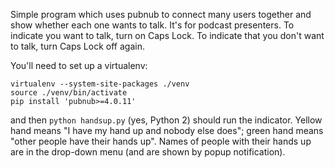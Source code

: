Simple program which uses pubnub to connect many users together and show whether each one wants to talk. It's for podcast presenters. To indicate you want to talk, turn on Caps Lock. To indicate that you don't want to talk, turn Caps Lock off again.


You'll need to set up a virtualenv:

```
virtualenv --system-site-packages ./venv
source ./venv/bin/activate
pip install 'pubnub>=4.0.11'
```

and then `python handsup.py` (yes, Python 2) should run the indicator. Yellow hand means "I have my hand up and nobody else does"; green hand means "other people have their hands up". Names of people with their hands up are in the drop-down menu (and are shown by popup notification).

